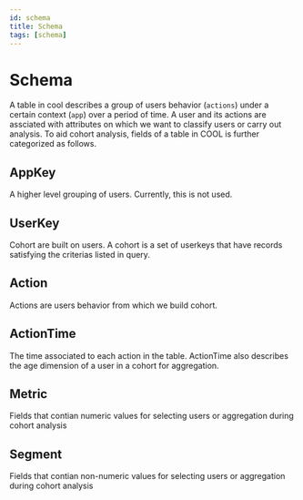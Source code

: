 ```yaml
---
id: schema
title: Schema
tags: [schema]
---
```



# Schema
A table in cool describes a group of users behavior (`actions`) under a certain context (`app`) over a period of time. A user and its actions are assciated with attributes on which we want to classify users or carry out analysis. To aid cohort analysis, fields of a table in COOL is further categorized as follows. 

## AppKey
A higher level grouping of users. Currently, this is not used.

## UserKey
Cohort are built on users. A cohort is a set of userkeys that have records satisfying the criterias listed in query.

## Action
Actions are users behavior from which we build cohort.

## ActionTime
The time associated to each action in the table. ActionTime also describes the age dimension of a user in a cohort for aggregation.

## Metric
Fields that contian numeric values for selecting users or aggregation during cohort analysis

## Segment
Fields that contian non-numeric values for selecting users or aggregation during cohort analysis
